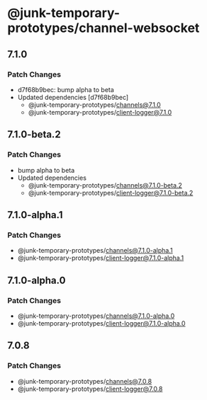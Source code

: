 # @junk-temporary-prototypes/channel-websocket

## 7.1.0

### Patch Changes

- d7f68b9bec: bump alpha to beta
- Updated dependencies [d7f68b9bec]
  - @junk-temporary-prototypes/channels@7.1.0
  - @junk-temporary-prototypes/client-logger@7.1.0

## 7.1.0-beta.2

### Patch Changes

- bump alpha to beta
- Updated dependencies
  - @junk-temporary-prototypes/channels@7.1.0-beta.2
  - @junk-temporary-prototypes/client-logger@7.1.0-beta.2

## 7.1.0-alpha.1

### Patch Changes

- @junk-temporary-prototypes/channels@7.1.0-alpha.1
- @junk-temporary-prototypes/client-logger@7.1.0-alpha.1

## 7.1.0-alpha.0

### Patch Changes

- @junk-temporary-prototypes/channels@7.1.0-alpha.0
- @junk-temporary-prototypes/client-logger@7.1.0-alpha.0

## 7.0.8

### Patch Changes

- @junk-temporary-prototypes/channels@7.0.8
- @junk-temporary-prototypes/client-logger@7.0.8
